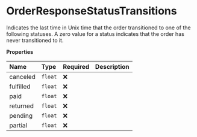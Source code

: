 # OrderResponseStatusTransitions

Indicates the last time in Unix time that the order transitioned to one of the following statuses. A zero value for a status indicates that the order has never transitioned to it.

**Properties**

| Name      | Type    | Required | Description |
| :-------- | :------ | :------- | :---------- |
| canceled  | `float` | ❌       |             |
| fulfilled | `float` | ❌       |             |
| paid      | `float` | ❌       |             |
| returned  | `float` | ❌       |             |
| pending   | `float` | ❌       |             |
| partial   | `float` | ❌       |             |
